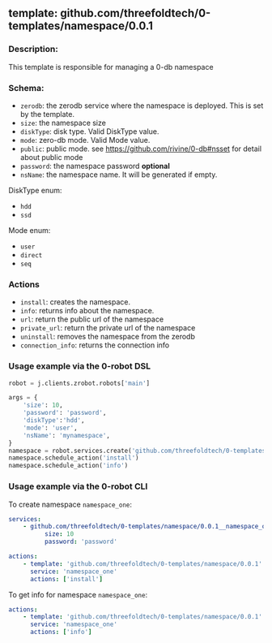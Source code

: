## template: github.com/threefoldtech/0-templates/namespace/0.0.1

### Description:
This template is responsible for managing a 0-db namespace

### Schema:

- `zerodb`: the zerodb service where the namespace is deployed. This is set by the template.
- `size`: the namespace size
- `diskType`: disk type. Valid DiskType value.
- `mode`: zero-db mode. Valid Mode value.
- `public`: public mode. see https://github.com/rivine/0-db#nsset for detail about public mode
- `password`: the namespace password **optional**
- `nsName`: the namespace name. It will be generated if empty.

DiskType enum:
- `hdd`
- `ssd`

Mode enum:
- `user`
- `direct`
- `seq`

### Actions
- `install`: creates the namespace.
- `info`: returns info about the namespace.
- `url`: return the public url of the namespace
- `private_url`: return the private url of the namespace
- `uninstall`: removes the namespace from the zerodb
- `connection_info`: returns the connection info

### Usage example via the 0-robot DSL

```python
robot = j.clients.zrobot.robots['main']

args = {
    'size': 10,
    'password': 'password',
    'diskType':'hdd',
    'mode': 'user',
    'nsName': 'mynamespace',
}
namespace = robot.services.create('github.com/threefoldtech/0-templates/namespace/0.0.1', 'namespace_one', data=args)
namespace.schedule_action('install')
namespace.schedule_action('info')
```


### Usage example via the 0-robot CLI

To create namespace `namespace_one`:

```yaml
services:
    - github.com/threefoldtech/0-templates/namespace/0.0.1__namespace_one:
          size: 10
          password: 'password'

actions:
    - template: 'github.com/threefoldtech/0-templates/namespace/0.0.1'
      service: 'namespace_one'
      actions: ['install']

```


To get info for namespace `namespace_one`:

```yaml
actions:
    - template: 'github.com/threefoldtech/0-templates/namespace/0.0.1'
      service: 'namespace_one'
      actions: ['info']

```
